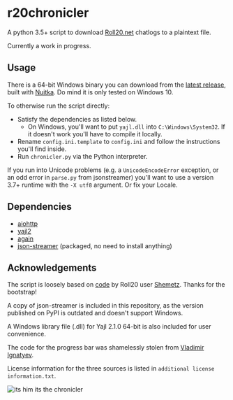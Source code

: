 # r20chronicler
A python 3.5+ script to download [Roll20.net](https://roll20.net) chatlogs to a plaintext file.

Currently a work in progress.

## Usage
There is a 64-bit Windows binary you can download from the [latest release](https://github.com/Aanok/r20chronicler/releases/latest), built with [Nuitka](https://nuitka.net/). Do mind it is only tested on Windows 10.

To otherwise run the script directly:
- Satisfy the dependencies as listed below.
  - On Windows, you'll want to put `yajl.dll` into `C:\Windows\System32`. If it doesn't work you'll have to compile it locally.
- Rename `config.ini.template` to `config.ini` and follow the instructions you'll find inside.
- Run `chronicler.py` via the Python interpreter.

If you run into Unicode problems (e.g. a `UnicodeEncodeError` exception, or an odd error in `parse.py` from jsonstreamer) you'll want to use a version 3.7+ runtime with the `-X utf8` argument. Or fix your Locale.

## Dependencies
* [aiohttp](https://github.com/aio-libs/aiohttp)
* [yajl2](https://lloyd.github.io/yajl/)
* [again](https://github.com/kashifrazzaqui/again)
* [json-streamer](https://github.com/kashifrazzaqui/json-streamer/) (packaged, no need to install anything)

## Acknowledgements
The script is loosely based on [code](https://github.com/itamarcu/data_downloaders/blob/master/roll20_archives_downloader.py) by Roll20 user [Shemetz](https://app.roll20.net/users/3564168/shemetz). Thanks for the bootstrap!

A copy of json-streamer is included in this repository, as the version published on PyPI is outdated and doesn't support Windows.

A Windows library file (.dll) for Yajl 2.1.0 64-bit is also included for user convenience.

The code for the progress bar was shamelessly stolen from [Vladimir Ignatyev](https://gist.github.com/vladignatyev).

License information for the three sources is listed in `additional license information.txt`.

![its him its the chronicler](https://user-images.githubusercontent.com/18417628/79206868-3d51d000-7e40-11ea-9cae-a4b91b469db4.jpg)
